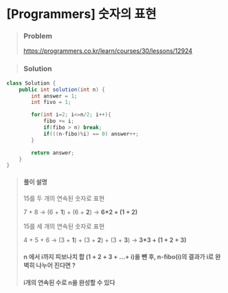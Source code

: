 # [Programmers] 숫자의 표현



> ### Problem
>
> https://programmers.co.kr/learn/courses/30/lessons/12924



> ### Solution

```java
class Solution {
    public int solution(int n) {
        int answer = 1;
        int fivo = 1;

        for(int i=2; i<=n/2; i++){
            fibo += i;
            if(fibo > n) break;
            if(((n-fibo)%i) == 0) answer++;
        }

        return answer;
    }
}
```



> #### 풀이 설명
>
> 15를 두 개의 연속된 숫자로 표현
>
> 7 + 8  		 -> 	(6 + **1**) + (6 + **2**) 					-> 	**6*2 + (1 + 2)**
>
> 
>
> 15를 세 개의 연속된 숫자로 표현
>
> 4 + 5 + 6 	->	(3 + **1**) + (3 + **2**) + (3 + **3**) 	-> 	**3*3 + (1 + 2 + 3)**
>
> 
>
> #### n 에서  i까지 피보나치 합 (1 + 2 + 3 + ...+ i)을 뺀 후,  n-fibo(i)의 결과가 i로 완벽히 나누어 진다면 ? 
>
> #### i개의 연속된 수로 n을 완성할 수 있다 